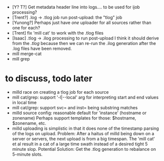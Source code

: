 - [Y? T?] Get metadata header line into logs.... to be used for ijob processing?
- [Trent?] .log -> .tlog job run post-upload: the "tlog" job
- [Yunong?] Perhaps just have *one* uploader for all sources rather than one
  for each?
- [Trent] fix 'mill cat' to work with the .tlog files
- [Isaac] .tlog -> .ilog processing to run post-upload
  I think it should derive from the *.tlog* because then we can re-run the
  .ilog generation after the .log files have been removed.
- mill merge-cat
- mill grep


# to discuss, todo later

- milld race on creating a tlog job for each source
- mill cat/grep: support '-l|--local' arg for interpreting start and end values in local time
- mill cat/grep: support svc= and inst= being substring matches
- milld source config: reasonable default for 'instance' (hostname or zonename)
  Perhaps support templates for those: $hostname, $zonename, etc.
- milld uploading is simplistic in that it does none of the timestamp parsing
  of the logs on upload.
  Problem: After a haitus of milld being down on a server or servers, the next
  upload is from a big timespan. The 'mill cat' et al result in a cat of a large
  time swath instead of a desired tight 5 minute slop.
  Potential Solution: Get the .tlog generation to rebalance on 5-minute
  slots.


